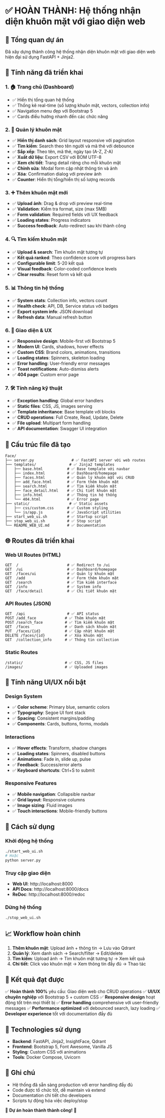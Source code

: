 # ✅ HOÀN THÀNH: Hệ thống nhận diện khuôn mặt với giao diện web

## 🎯 Tổng quan dự án
Đã xây dựng thành công hệ thống nhận diện khuôn mặt với giao diện web hiện đại sử dụng FastAPI + Jinja2.

## 🚀 Tính năng đã triển khai

### 1. 🏠 **Trang chủ (Dashboard)**
- ✅ Hiển thị tổng quan hệ thống
- ✅ Thống kê real-time (số lượng khuôn mặt, vectors, collection info)
- ✅ Navigation menu đẹp với Bootstrap 5
- ✅ Cards điều hướng nhanh đến các chức năng

### 2. 👥 **Quản lý khuôn mặt**
- ✅ **Hiển thị danh sách**: Grid layout responsive với pagination
- ✅ **Tìm kiếm**: Search theo tên người và mã thẻ với debounce
- ✅ **Sắp xếp**: Theo tên, mã thẻ, ngày tạo (A-Z, Z-A)
- ✅ **Xuất dữ liệu**: Export CSV với BOM UTF-8
- ✅ **Xem chi tiết**: Trang detail riêng cho mỗi khuôn mặt
- ✅ **Chỉnh sửa**: Modal form cập nhật thông tin và ảnh
- ✅ **Xóa**: Confirmation dialog với preview ảnh
- ✅ **Counter**: Hiển thị tổng/hiển thị số lượng records

### 3. ➕ **Thêm khuôn mặt mới**
- ✅ **Upload ảnh**: Drag & drop với preview real-time
- ✅ **Validation**: Kiểm tra format, size (max 5MB)
- ✅ **Form validation**: Required fields với UX feedback
- ✅ **Loading states**: Progress indicators
- ✅ **Success feedback**: Auto-redirect sau khi thành công

### 4. 🔍 **Tìm kiếm khuôn mặt**
- ✅ **Upload & search**: Tìm khuôn mặt tương tự
- ✅ **Kết quả ranked**: Theo confidence score với progress bars
- ✅ **Configurable limit**: 5-20 kết quả
- ✅ **Visual feedback**: Color-coded confidence levels
- ✅ **Clear results**: Reset form và kết quả

### 5. 📊 **Thông tin hệ thống**
- ✅ **System stats**: Collection info, vectors count
- ✅ **Health check**: API, DB, Service status với badges
- ✅ **Export system info**: JSON download
- ✅ **Refresh data**: Manual refresh button

### 6. 🎨 **Giao diện & UX**
- ✅ **Responsive design**: Mobile-first với Bootstrap 5
- ✅ **Modern UI**: Cards, shadows, hover effects
- ✅ **Custom CSS**: Brand colors, animations, transitions
- ✅ **Loading states**: Spinners, skeleton loading
- ✅ **Error handling**: User-friendly error messages
- ✅ **Toast notifications**: Auto-dismiss alerts
- ✅ **404 page**: Custom error page

### 7. 🛠 **Tính năng kỹ thuật**
- ✅ **Exception handling**: Global error handlers
- ✅ **Static files**: CSS, JS, images serving
- ✅ **Template inheritance**: Base template với blocks
- ✅ **CRUD operations**: Full Create, Read, Update, Delete
- ✅ **File upload**: Multipart form handling
- ✅ **API documentation**: Swagger UI integration

## 📂 Cấu trúc file đã tạo

```
Face/
├── server.py                 # ✅ FastAPI server với web routes
├── templates/               # ✅ Jinja2 templates
│   ├── base.html           # ✅ Base template với navbar
│   ├── index.html          # ✅ Dashboard/homepage
│   ├── faces.html          # ✅ Quản lý khuôn mặt với CRUD
│   ├── add_face.html       # ✅ Form thêm khuôn mặt
│   ├── search.html         # ✅ Tìm kiếm khuôn mặt
│   ├── face_detail.html    # ✅ Chi tiết khuôn mặt
│   ├── info.html           # ✅ Thông tin hệ thống
│   └── 404.html            # ✅ Error page
├── static/                  # ✅ Static assets
│   ├── css/custom.css      # ✅ Custom styling
│   └── js/app.js           # ✅ JavaScript utilities
├── start_web_ui.sh         # ✅ Startup script
├── stop_web_ui.sh          # ✅ Stop script
└── README_WEB_UI.md        # ✅ Documentation
```

## 🌐 Routes đã triển khai

### Web UI Routes (HTML)
```
GET  /                      # ✅ Redirect to /ui
GET  /ui                    # ✅ Dashboard/homepage
GET  /faces/ui              # ✅ Quản lý khuôn mặt
GET  /add                   # ✅ Form thêm khuôn mặt
GET  /search                # ✅ Tìm kiếm interface
GET  /info                  # ✅ System info
GET  /face/detail           # ✅ Chi tiết khuôn mặt
```

### API Routes (JSON)
```
GET  /api                   # ✅ API status
POST /add_face             # ✅ Thêm khuôn mặt
POST /search_face          # ✅ Tìm kiếm khuôn mặt
GET  /faces                # ✅ Danh sách khuôn mặt
PUT  /faces/{id}           # ✅ Cập nhật khuôn mặt
DELETE /faces/{id}         # ✅ Xóa khuôn mặt
GET  /collection_info      # ✅ Thông tin collection
```

### Static Routes
```
/static/                   # ✅ CSS, JS files
/images/                   # ✅ Uploaded images
```

## 🎨 Tính năng UI/UX nổi bật

### Design System
- ✅ **Color scheme**: Primary blue, semantic colors
- ✅ **Typography**: Segoe UI font stack
- ✅ **Spacing**: Consistent margins/padding
- ✅ **Components**: Cards, buttons, forms, modals

### Interactions
- ✅ **Hover effects**: Transform, shadow changes
- ✅ **Loading states**: Spinners, disabled buttons
- ✅ **Animations**: Fade in, slide up, pulse
- ✅ **Feedback**: Success/error alerts
- ✅ **Keyboard shortcuts**: Ctrl+S to submit

### Responsive Features
- ✅ **Mobile navigation**: Collapsible navbar
- ✅ **Grid layout**: Responsive columns
- ✅ **Image sizing**: Fluid images
- ✅ **Touch interactions**: Mobile-friendly buttons

## 🚀 Cách sử dụng

### Khởi động hệ thống
```bash
./start_web_ui.sh
# Hoặc
python server.py
```

### Truy cập giao diện
- **Web UI**: http://localhost:8000
- **API Docs**: http://localhost:8000/docs
- **ReDoc**: http://localhost:8000/redoc

### Dừng hệ thống
```bash
./stop_web_ui.sh
```

## 📈 Workflow hoàn chỉnh

1. **Thêm khuôn mặt**: Upload ảnh + thông tin → Lưu vào Qdrant
2. **Quản lý**: Xem danh sách → Search/filter → Edit/delete
3. **Tìm kiếm**: Upload ảnh → Tìm khuôn mặt tương tự → Xem kết quả
4. **Chi tiết**: Click vào khuôn mặt → Xem thông tin đầy đủ → Thao tác

## 🎯 Kết quả đạt được

✅ **Hoàn thành 100%** yêu cầu: Giao diện web cho CRUD operations
✅ **UI/UX chuyên nghiệp** với Bootstrap 5 + custom CSS
✅ **Responsive design** hoạt động tốt trên mọi thiết bị
✅ **Error handling** comprehensive với user-friendly messages
✅ **Performance optimized** với debounced search, lazy loading
✅ **Developer experience** tốt với documentation đầy đủ

## 🔧 Technologies sử dụng

- **Backend**: FastAPI, Jinja2, InsightFace, Qdrant
- **Frontend**: Bootstrap 5, Font Awesome, Vanilla JS
- **Styling**: Custom CSS với animations
- **Tools**: Docker Compose, Uvicorn

## 📝 Ghi chú
- Hệ thống đã sẵn sàng production với error handling đầy đủ
- Code được tổ chức tốt, dễ maintain và extend
- Documentation chi tiết cho developers
- Scripts tự động hóa việc deploy/stop

🎉 **Dự án hoàn thành thành công!** 🎉
